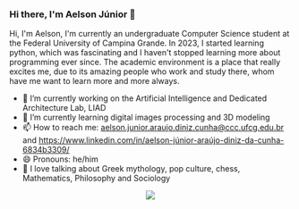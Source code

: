 ### Hi there, I'm Aelson Júnior 👋


Hi, I'm Aelson, I'm currently an undergraduate Computer Science student at the Federal University of Campina Grande. In 2023, I started learning python, which was fascinating and I haven't stopped learning more about programming ever since. The academic environment is a place that really excites me, due to its amazing people who work and study there, whom have me want to learn more and more always. 

- 🔭 I’m currently working on the Artificial Intelligence and Dedicated Architecture Lab, LIAD
- 🌱 I’m currently learning digital images processing and 3D modeling
- 📫 How to reach me: aelson.junior.araujo.diniz.cunha@ccc.ufcg.edu.br and https://www.linkedin.com/in/aelson-júnior-araújo-diniz-da-cunha-6834b3309/
- 😄 Pronouns: he/him
- 💬 I love talking about Greek mythology, pop culture, chess, Mathematics, Philosophy and Sociology

<p align="center">
  <a href="https://skillicons.dev">
    <img src="https://skillicons.dev/icons?i=py,clojure,cpp,java,haskell,blender,vim,ubuntu,mysql," />
  </a>
</p>
  
<!--
**aelsonjrdiniz/aelsonjrdiniz** is a ✨ _special_ ✨ repository because its `README.md` (this file) appears on your GitHub profile.

Here are some ideas to get you started:

- 🔭 I’m currently working on ...
- 🌱 I’m currently learning ...
- 👯 I’m looking to collaborate on ...
- 🤔 I’m looking for help with ...
- 💬 Ask me about ...
- 📫 How to reach me: ...
- 😄 Pronouns: ...
- ⚡ Fun fact: ...
-->

